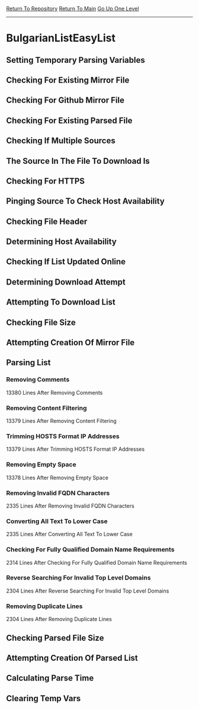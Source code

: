 [Return To Repository](https://github.com/deathbybandaid/piholeparser/)
[Return To Main](https://github.com/deathbybandaid/piholeparser/blob/master/RecentRunLogs/Mainlog.md)
[Go Up One Level](https://github.com/deathbybandaid/piholeparser/blob/master/RecentRunLogs/TopLevelScripts/30-Processing-External-Blacklists.md)
____________________________________
# BulgarianListEasyList
## Setting Temporary Parsing Variables
## Checking For Existing Mirror File
## Checking For Github Mirror File
## Checking For Existing Parsed File
## Checking If Multiple Sources
## The Source In The File To Download Is
## Checking For HTTPS
## Pinging Source To Check Host Availability
## Checking File Header
## Determining Host Availability
## Checking If List Updated Online
## Determining Download Attempt
## Attempting To Download List
## Checking File Size
## Attempting Creation Of Mirror File
## Parsing List
### Removing Comments
13380 Lines After Removing Comments
### Removing Content Filtering
13379 Lines After Removing Content Filtering
### Trimming HOSTS Format IP Addresses
13379 Lines After Trimming HOSTS Format IP Addresses
### Removing Empty Space
13378 Lines After Removing Empty Space
### Removing Invalid FQDN Characters
2335 Lines After Removing Invalid FQDN Characters
### Converting All Text To Lower Case
2335 Lines After Converting All Text To Lower Case
### Checking For Fully Qualified Domain Name Requirements
2314 Lines After Checking For Fully Qualified Domain Name Requirements
### Reverse Searching For Invalid Top Level Domains
2304 Lines After Reverse Searching For Invalid Top Level Domains
### Removing Duplicate Lines
2304 Lines After Removing Duplicate Lines
## Checking Parsed File Size
## Attempting Creation Of Parsed List
## Calculating Parse Time
## Clearing Temp Vars
